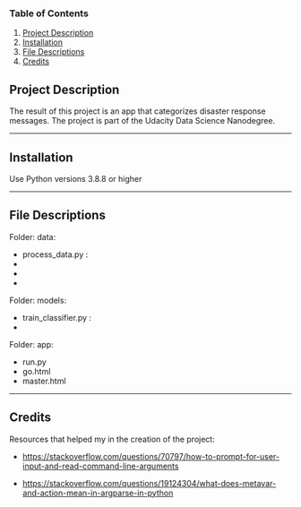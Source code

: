 ### Table of Contents

1. [Project Description](#description)
2. [Installation](#installation)
3. [File Descriptions](#files)
4. [Credits](#credits)


## Project Description <a name="description"></a>

The result of this project is an app that categorizes disaster response messages. The project is part of the Udacity Data Science Nanodegree.

-------------

## Installation <a name="installation"></a>

Use Python versions 3.8.8 or higher



-------------
## File Descriptions <a name="files"></a>

Folder: data:

- process_data.py : 
- 
- 
- 

Folder: models:

- train_classifier.py :
- 

Folder: app:

- run.py
- go.html
- master.html

-------------

## Credits <a name="credits"></a>

Resources that helped my in the creation of the project:

- https://stackoverflow.com/questions/70797/how-to-prompt-for-user-input-and-read-command-line-arguments

- https://stackoverflow.com/questions/19124304/what-does-metavar-and-action-mean-in-argparse-in-python

